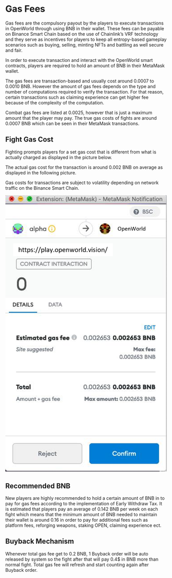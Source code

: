 # Gas Fees

Gas fees are the compulsory payout by the players to execute transactions in OpenWorld through using BNB in their wallet. These fees can be payable on Binance Smart Chain based on the use of Chainlink’s VRF technology and they serve as incentives for players to keep all entropy-based gameplay scenarios such as buying, selling, minting NFTs and battling as well secure and fair.

In order to execute transaction and interact with the OpenWorld smart contracts, players are required to hold an amount of BNB in their MetaMask wallet.

The gas fees are transaction-based and usually cost around 0.0007 to 0.0010 BNB. However the amount of gas fees depends on the type and number of computations required to verify the transaction. For that reason, certain transactions such as claiming experience can get higher fee because of the complexity of the computation.

Combat gas fees are listed at 0.0025, however that is just a maximum amount that the player may pay. The true gas costs of fights are around 0.0007 BNB which can be seen in their MetaMask transactions.

## Fight Gas Cost

Fighting prompts players for a set gas cost that is different from what is actually charged as displayed in the picture below.

The actual gas cost for the transaction is around 0.002 BNB on average as displayed in the following picture.

Gas costs for transactions are subject to volatility depending on network traffic on the Binance Smart Chain.

![](../.gitbook/assets/Picture1.png)

## Recommended BNB

New players are highly recommended to hold a certain amount of BNB in to pay for gas fees according to the implementation of Early Withdraw Tax. It is estimated that players pay an average of 0.142 BNB per week on each fight which means that the minimum amount of BNB needed to maintain their wallet is around 0.16 in order to pay for additional fees such as platform fees, reforging weapons, staking OPEN, claiming experience ect.

## Buyback Mechanism

Whenever total gas fee get to 0.2 BNB, 1 Buyback order will be auto released by system so the fight after that will pay 0.4$ in BNB more than normal fight. Total gas fee will refresh and start counting again after Buyback order.
